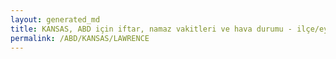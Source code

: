 ```yaml
---
layout: generated_md
title: KANSAS, ABD için iftar, namaz vakitleri ve hava durumu - ilçe/eyalet seç
permalink: /ABD/KANSAS/LAWRENCE
---
```


<script type="text/javascript">
  var country = ABD;
  var city = KANSAS;
  var state = LAWRENCE;
  var lat = 72;
  var lon = 21;
</script>
